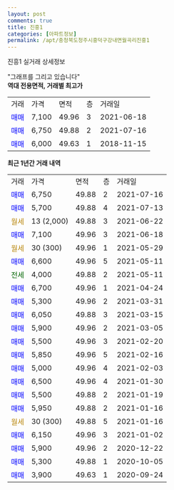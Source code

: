 ```yaml
---
layout: post
comments: true
title: 진흥1
categories: [아파트정보]
permalink: /apt/충청북도청주시흥덕구강내면월곡리진흥1
---
```


진흥1 실거래 상세정보

<script type="text/javascript">
  google.charts.load('current', {'packages':['line', 'corechart']});
  google.charts.setOnLoadCallback(drawChart);

  function drawChart() {
    var data = new google.visualization.DataTable();
    data.addColumn('date', '거래일');
    data.addColumn('number', "매매");
    data.addColumn('number', "전세");
    data.addColumn('number', "전매");

    data.addRows([[new Date(Date.parse("2021-07-16")), 6750, null, null], [new Date(Date.parse("2021-07-13")), 5700, null, null], [new Date(Date.parse("2021-06-22")), null, null, null], [new Date(Date.parse("2021-06-18")), 7100, null, null], [new Date(Date.parse("2021-05-29")), null, null, null], [new Date(Date.parse("2021-05-11")), 6600, null, null], [new Date(Date.parse("2021-05-11")), null, 4000, null], [new Date(Date.parse("2021-04-24")), 6700, null, null], [new Date(Date.parse("2021-03-31")), 5300, null, null], [new Date(Date.parse("2021-03-15")), 6050, null, null], [new Date(Date.parse("2021-03-05")), 5900, null, null], [new Date(Date.parse("2021-02-20")), 5500, null, null], [new Date(Date.parse("2021-02-16")), 5850, null, null], [new Date(Date.parse("2021-02-03")), 5000, null, null], [new Date(Date.parse("2021-01-30")), 6500, null, null], [new Date(Date.parse("2021-01-19")), 5500, null, null], [new Date(Date.parse("2021-01-16")), 5950, null, null], [new Date(Date.parse("2021-01-16")), null, null, null], [new Date(Date.parse("2021-01-02")), 6150, null, null], [new Date(Date.parse("2020-12-22")), 5900, null, null], [new Date(Date.parse("2020-10-05")), 5300, null, null], [new Date(Date.parse("2020-09-24")), 3900, null, null]]);

    var options = {
      hAxis: {
        format: 'yyyy/MM/dd'
      },    
      lineWidth: 0,
      pointsVisible: true,    
      title: '최근 1년간 유형별 실거래가 분포',
      legend: { position: 'bottom' }
    };

    var formatter = new google.visualization.NumberFormat({pattern:'###,###'} );
    formatter.format(data, 1);
    formatter.format(data, 2);
    
    setTimeout(function() {
        var chart = new google.visualization.LineChart(document.getElementById('columnchart_material'));
        chart.draw(data, (options));
        document.getElementById('loading').style.display = 'none';
    }, 200);
  }
</script>


<div id="loading" style="z-index:20; display: block; margin-left: 0px">"그래프를 그리고 있습니다"</div>
<div id="columnchart_material" style="width: 95%; margin-left: 0px; display: block"></div>
<!-- contents start -->
<b>역대 전용면적, 거래별 최고가</b>
<table class="sortable">
    <tr>
      <td>거래</td>
      <td>가격</td>
      <td>면적</td>
      <td>층</td>
      <td>거래일</td>
    </tr>
        <tr>
          <td><a style="color: blue">매매</a></td>
          <td>7,100</td>
          <td>49.96</td>
          <td>3</td>
          <td>2021-06-18</td>
        </tr>            <tr>
          <td><a style="color: blue">매매</a></td>
          <td>6,750</td>
          <td>49.88</td>
          <td>2</td>
          <td>2021-07-16</td>
        </tr>            <tr>
          <td><a style="color: blue">매매</a></td>
          <td>6,000</td>
          <td>49.63</td>
          <td>1</td>
          <td>2018-11-15</td>
        </tr>        
    
    
</table>

<b>최근 1년간 거래 내역</b>

<table class="sortable">
    <tr>
      <td>거래</td>
      <td>가격</td>
      <td>면적</td>
      <td>층</td>
      <td>거래일</td>
    </tr>
    <tr>
      <td><a style="color: blue">매매</a></td>
      <td>6,750</td>
      <td>49.88</td>
      <td>2</td>
      <td>2021-07-16</td>
    </tr>          <tr>
      <td><a style="color: blue">매매</a></td>
      <td>5,700</td>
      <td>49.88</td>
      <td>4</td>
      <td>2021-07-13</td>
    </tr>          <tr>
      <td><a style="color: darkgoldenrod">월세</a></td>
      <td>13 (2,000)</td>
      <td>49.88</td>
      <td>3</td>
      <td>2021-06-22</td>
    </tr>          <tr>
      <td><a style="color: blue">매매</a></td>
      <td>7,100</td>
      <td>49.96</td>
      <td>3</td>
      <td>2021-06-18</td>
    </tr>          <tr>
      <td><a style="color: darkgoldenrod">월세</a></td>
      <td>30 (300)</td>
      <td>49.96</td>
      <td>1</td>
      <td>2021-05-29</td>
    </tr>          <tr>
      <td><a style="color: blue">매매</a></td>
      <td>6,600</td>
      <td>49.96</td>
      <td>5</td>
      <td>2021-05-11</td>
    </tr>          <tr>
      <td><a style="color: darkgreen">전세</a></td>
      <td>4,000</td>
      <td>49.88</td>
      <td>2</td>
      <td>2021-05-11</td>
    </tr>          <tr>
      <td><a style="color: blue">매매</a></td>
      <td>6,700</td>
      <td>49.96</td>
      <td>1</td>
      <td>2021-04-24</td>
    </tr>          <tr>
      <td><a style="color: blue">매매</a></td>
      <td>5,300</td>
      <td>49.96</td>
      <td>2</td>
      <td>2021-03-31</td>
    </tr>          <tr>
      <td><a style="color: blue">매매</a></td>
      <td>6,050</td>
      <td>49.88</td>
      <td>3</td>
      <td>2021-03-15</td>
    </tr>          <tr>
      <td><a style="color: blue">매매</a></td>
      <td>5,900</td>
      <td>49.96</td>
      <td>2</td>
      <td>2021-03-05</td>
    </tr>          <tr>
      <td><a style="color: blue">매매</a></td>
      <td>5,500</td>
      <td>49.96</td>
      <td>3</td>
      <td>2021-02-20</td>
    </tr>          <tr>
      <td><a style="color: blue">매매</a></td>
      <td>5,850</td>
      <td>49.96</td>
      <td>5</td>
      <td>2021-02-16</td>
    </tr>          <tr>
      <td><a style="color: blue">매매</a></td>
      <td>5,000</td>
      <td>49.96</td>
      <td>4</td>
      <td>2021-02-03</td>
    </tr>          <tr>
      <td><a style="color: blue">매매</a></td>
      <td>6,500</td>
      <td>49.96</td>
      <td>4</td>
      <td>2021-01-30</td>
    </tr>          <tr>
      <td><a style="color: blue">매매</a></td>
      <td>5,500</td>
      <td>49.88</td>
      <td>2</td>
      <td>2021-01-19</td>
    </tr>          <tr>
      <td><a style="color: blue">매매</a></td>
      <td>5,950</td>
      <td>49.88</td>
      <td>2</td>
      <td>2021-01-16</td>
    </tr>          <tr>
      <td><a style="color: darkgoldenrod">월세</a></td>
      <td>30 (300)</td>
      <td>49.88</td>
      <td>5</td>
      <td>2021-01-16</td>
    </tr>          <tr>
      <td><a style="color: blue">매매</a></td>
      <td>6,150</td>
      <td>49.96</td>
      <td>3</td>
      <td>2021-01-02</td>
    </tr>          <tr>
      <td><a style="color: blue">매매</a></td>
      <td>5,900</td>
      <td>49.96</td>
      <td>2</td>
      <td>2020-12-22</td>
    </tr>          <tr>
      <td><a style="color: blue">매매</a></td>
      <td>5,300</td>
      <td>49.88</td>
      <td>1</td>
      <td>2020-10-05</td>
    </tr>          <tr>
      <td><a style="color: blue">매매</a></td>
      <td>3,900</td>
      <td>49.63</td>
      <td>1</td>
      <td>2020-09-24</td>
    </tr>      </table>
<!-- contents end -->    

